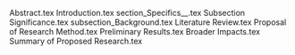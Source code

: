 Abstract.tex
Introduction.tex
section_Specifics__.tex
Subsection Significance.tex
subsection_Background.tex
Literature Review.tex
Proposal of Research Method.tex
Preliminary Results.tex
Broader Impacts.tex
Summary of Proposed Research.tex
